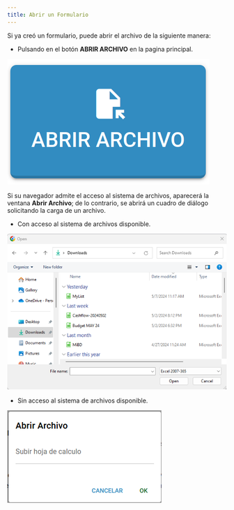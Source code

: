 ```yaml
---
title: Abrir un Formulario
---
```


Si ya creó un formulario, puede abrir el archivo de la siguiente manera:

- Pulsando en el botón **ABRIR ARCHIVO** en la pagina principal.

![Boton Abrir](../../../../assets/images/button-open-es.png "Boton Abrir")

Si su navegador admite el acceso al sistema de archivos, aparecerá la ventana **Abrir Archivo**; de lo contrario, se abrirá un cuadro de diálogo solicitando la carga de un archivo.

- Con acceso al sistema de archivos disponible.

![Abrir Archivo](../../../../assets/images/open-file.png "Abrir Archivo")

- Sin acceso al sistema de archivos disponible.

![Subir Archivo](../../../../assets/images/file-upload-es.png "Subir Archivo")